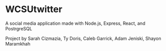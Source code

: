 # WCSUtwitter
A social media application made with Node.js, Express, React, and PostrgreSQL

Project by Sarah Cizmazia, Ty Doris, Caleb Garrick, Adam Jeniski, Shayon Maramkhah
